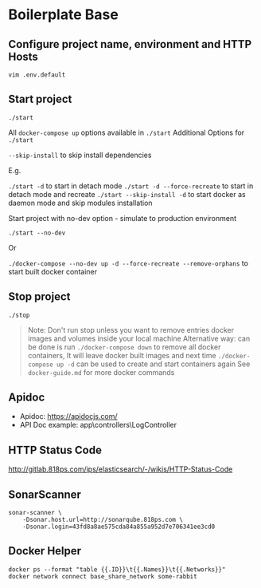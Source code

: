 # Boilerplate Base

## Configure project name, environment and HTTP Hosts

```
vim .env.default
```

## Start project

```
./start
```

All `docker-compose up` options available in `./start`
Additional Options for `./start`

`--skip-install` to skip install dependencies

E.g.

`./start -d` to start in detach mode
`./start -d --force-recreate` to start in detach mode and recreate
`./start --skip-install -d` to start docker as daemon mode and skip modules installation

Start project with no-dev option - simulate to production environment

`./start --no-dev`

Or

`./docker-compose --no-dev up -d --force-recreate --remove-orphans` to start built docker container

## Stop project

```
./stop
```

> Note: Don't run stop unless you want to remove entries docker images and volumes inside your local machine
> Alternative way: can be done is run `./docker-compose down` to remove all docker containers, It will leave docker built images and next time `./docker-compose up -d` can be used to create and start containers again
> See `docker-guide.md` for more docker commands

## Apidoc

- Apidoc: https://apidocjs.com/
- API Doc example: app\controllers\LogController

## HTTP Status Code

http://gitlab.818ps.com/ips/elasticsearch/-/wikis/HTTP-Status-Code

## SonarScanner

```shell
sonar-scanner \
	-Dsonar.host.url=http://sonarqube.818ps.com \
 	-Dsonar.login=43fd8a8ae575cda84a855a952d7e706341ee3cd0
```


## Docker Helper
```shell
docker ps --format "table {{.ID}}\t{{.Names}}\t{{.Networks}}"
docker network connect base_share_network some-rabbit
```